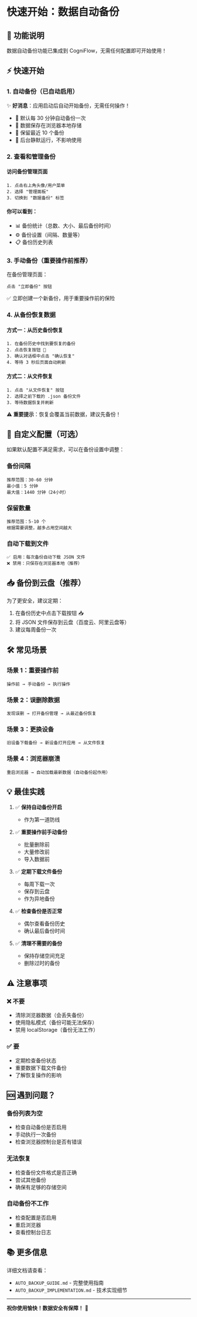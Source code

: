 # 快速开始：数据自动备份

## 🎯 功能说明

数据自动备份功能已集成到 CogniFlow，无需任何配置即可开始使用！

## ⚡ 快速开始

### 1. 自动备份（已自动启用）

✨ **好消息**：应用启动后自动开始备份，无需任何操作！

- 📅 默认每 30 分钟自动备份一次
- 💾 数据保存在浏览器本地存储
- 🔄 保留最近 10 个备份
- 🚀 后台静默运行，不影响使用

### 2. 查看和管理备份

#### 访问备份管理页面
```
1. 点击右上角头像/用户菜单
2. 选择 "管理面板"
3. 切换到 "数据备份" 标签
```

#### 你可以看到：
- 📊 备份统计（总数、大小、最后备份时间）
- ⚙️ 备份设置（间隔、数量等）
- 📋 备份历史列表

### 3. 手动备份（重要操作前推荐）

在备份管理页面：
```
点击 "立即备份" 按钮
```

✅ 立即创建一个新备份，用于重要操作前的保险

### 4. 从备份恢复数据

#### 方式一：从历史备份恢复
```
1. 在备份历史中找到要恢复的备份
2. 点击恢复按钮 🔄
3. 确认对话框中点击 "确认恢复"
4. 等待 3 秒后页面自动刷新
```

#### 方式二：从文件恢复
```
1. 点击 "从文件恢复" 按钮
2. 选择之前下载的 .json 备份文件
3. 等待数据恢复并刷新
```

⚠️ **重要提示**：恢复会覆盖当前数据，建议先备份！

## 🔧 自定义配置（可选）

如果默认配置不满足需求，可以在备份设置中调整：

### 备份间隔
```
推荐范围：30-60 分钟
最小值：5 分钟
最大值：1440 分钟（24小时）
```

### 保留数量
```
推荐范围：5-10 个
根据需要调整，越多占用空间越大
```

### 自动下载到文件
```
✅ 启用：每次备份自动下载 JSON 文件
❌ 禁用：只保存在浏览器本地（推荐）
```

## 📥 备份到云盘（推荐）

为了更安全，建议定期：

1. 在备份历史中点击下载按钮 📥
2. 将 JSON 文件保存到云盘（百度云、阿里云盘等）
3. 建议每周备份一次

## 🛠️ 常见场景

### 场景 1：重要操作前
```
操作前 → 手动备份 → 执行操作
```

### 场景 2：误删除数据
```
发现误删 → 打开备份管理 → 从最近备份恢复
```

### 场景 3：更换设备
```
旧设备下载备份 → 新设备打开应用 → 从文件恢复
```

### 场景 4：浏览器崩溃
```
重启浏览器 → 自动加载最新数据（自动备份起作用）
```

## 💡 最佳实践

1. ✅ **保持自动备份开启**
   - 作为第一道防线

2. ✅ **重要操作前手动备份**
   - 批量删除前
   - 大量修改前
   - 导入数据前

3. ✅ **定期下载文件备份**
   - 每周下载一次
   - 保存到云盘
   - 作为异地备份

4. ✅ **检查备份是否正常**
   - 偶尔查看备份历史
   - 确认最后备份时间

5. ✅ **清理不需要的备份**
   - 保持存储空间充足
   - 删除过时的备份

## ⚠️ 注意事项

### ❌ 不要
- 清除浏览器数据（会丢失备份）
- 使用隐私模式（备份可能无法保存）
- 禁用 localStorage（备份无法工作）

### ✅ 要
- 定期检查备份状态
- 重要数据下载文件备份
- 了解恢复操作的影响

## 🆘 遇到问题？

### 备份列表为空
- 检查自动备份是否启用
- 手动执行一次备份
- 检查浏览器控制台是否有错误

### 无法恢复
- 检查备份文件格式是否正确
- 尝试其他备份
- 确保有足够的存储空间

### 自动备份不工作
- 检查配置是否启用
- 重启浏览器
- 查看控制台日志

## 📚 更多信息

详细文档请查看：
- `AUTO_BACKUP_GUIDE.md` - 完整使用指南
- `AUTO_BACKUP_IMPLEMENTATION.md` - 技术实现细节

---

**祝你使用愉快！数据安全有保障！** 🎉

